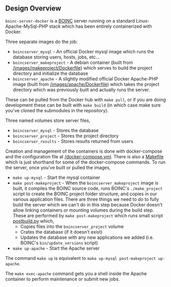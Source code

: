 Design Overview
---------------

`boinc-server-docker` is a [BOINC](https://github.com/BOINC/boinc) server running on a standard Linux-Apache-MySql-PHP stack which has been entirely containerized with Docker. 



Three separate images do the job:

* `boincserver_mysql` - An official Docker mysql image which runs the database storing users, hosts, jobs, etc...
* `boincserver_makeproject` - A debian container (built from [/images/makeproject/Dockerfile](/images/makeproject/Dockerfile)) which serves to build the project directory and initialize the database
* `boincserver_apache` - A slightly modified official Docker Apache-PHP image (built from [/images/apache/Dockerfile](/images/apache/Dockerfile)) which takes the project directory which was previously built and actually runs the server. 

These can be pulled from the Docker hub with `make pull`, or if you are doing development these can be built with `make build` (in which case make sure you've cloned the submodules in the repository).

Three named volumes store server files, 

* `boincserver_mysql` - Stores the database
* `boincserver_project` - Stores the project directory
* `boincserver_results` - Stores results returned from users

Creation and management of the containers is done with docker-compose and the configuration file at [/docker-compose.yml](/docker-compose.yml). There is also a [Makefile](/Makefile) which is just shorthand for some of the docker-compose commands. To run the server, once you've built or pulled the images, 

* `make up-mysql` - Start the mysql container
* `make post-makeproject` - When the `boincserver_makeproject` image is built, it compiles the BOINC source code, runs BOINC's `./make_project` script to create the BOINC project folder structure, and copies in our various application files. There are three things we need to do to fully build the server which we can't do in this step because Docker doesn't allow linking containers or mounting volumes during the build step. These are performed by `make post-makeproject` which runs small script [postbuild.py](/images/makeproject/postbuild.py) which,
    * Copies files into the `boincserver_project` volume
    * Crates the database (if it doesn't exist)
    * Updates the database with any new applications we added (i.e. BOINC's `bin/update_versions` script) 
* `make up-apache` - Start the Apache server 

The command `make up` is equivalent to `make up-mysql post-makeproject up-apache`. 

The `make exec-apache` command gets you a shell inside the Apache container to perform maintenance or submit new jobs. 

